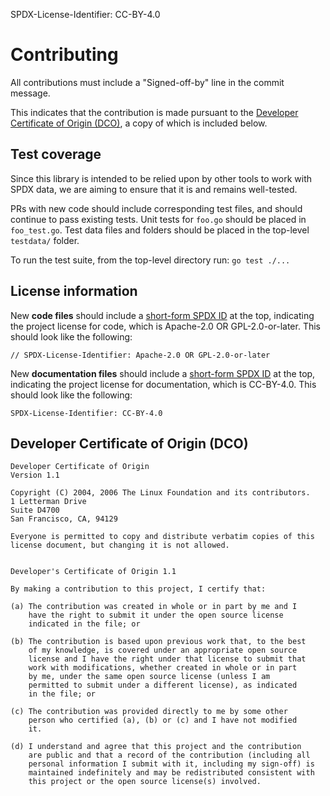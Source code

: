 SPDX-License-Identifier: CC-BY-4.0

# Contributing

All contributions must include a "Signed-off-by" line in the commit message.

This indicates that the contribution is made pursuant to the [Developer Certificate of Origin (DCO)](https://developercertificate.org/), a copy of which is included below.

## Test coverage

Since this library is intended to be relied upon by other tools to work with SPDX data, we are aiming to ensure that it is and remains well-tested. 

PRs with new code should include corresponding test files, and should continue to pass existing tests. Unit tests for `foo.go` should be placed in `foo_test.go`. Test data files and folders should be placed in the top-level `testdata/` folder.

To run the test suite, from the top-level directory run: `go test ./...`

## License information

New **code files** should include a [short-form SPDX ID](https://spdx.org/ids) at the top, indicating the project license for code, which is Apache-2.0 OR GPL-2.0-or-later. This should look like the following:

```
// SPDX-License-Identifier: Apache-2.0 OR GPL-2.0-or-later
```

New **documentation files** should include a [short-form SPDX ID](https://spdx.org/ids) at the top, indicating the project license for documentation, which is CC-BY-4.0. This should look like the following:

```
SPDX-License-Identifier: CC-BY-4.0
```

## Developer Certificate of Origin (DCO)

```
Developer Certificate of Origin
Version 1.1

Copyright (C) 2004, 2006 The Linux Foundation and its contributors.
1 Letterman Drive
Suite D4700
San Francisco, CA, 94129

Everyone is permitted to copy and distribute verbatim copies of this
license document, but changing it is not allowed.


Developer's Certificate of Origin 1.1

By making a contribution to this project, I certify that:

(a) The contribution was created in whole or in part by me and I
    have the right to submit it under the open source license
    indicated in the file; or

(b) The contribution is based upon previous work that, to the best
    of my knowledge, is covered under an appropriate open source
    license and I have the right under that license to submit that
    work with modifications, whether created in whole or in part
    by me, under the same open source license (unless I am
    permitted to submit under a different license), as indicated
    in the file; or

(c) The contribution was provided directly to me by some other
    person who certified (a), (b) or (c) and I have not modified
    it.

(d) I understand and agree that this project and the contribution
    are public and that a record of the contribution (including all
    personal information I submit with it, including my sign-off) is
    maintained indefinitely and may be redistributed consistent with
    this project or the open source license(s) involved.
```
